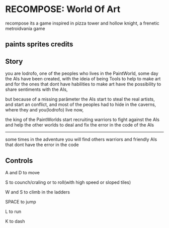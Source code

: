 # RECOMPOSE: World Of Art
recompose its a game inspired in pizza tower and hollow knight, a frenetic metroidvania game

## paints sprites credits



## Story
you are lodrofo, one of the peoples who lives in the PaintWorld, some day the AIs have been created, with the ideia of being Tools to help to make art and for the ones that dont have habilities to make art have the possibility to share sentiments with the AIs, 

but because of a missing parâmeter the AIs start to steal the real artists, and start an conflict, and most of the peoples had to hide in the caverns, where they and you(lodrofo) live now,

the king of the PaintWorlds start recruiting warriors to fight against the AIs and help the other worlds to deal and fix the error in the code of the AIs

---

some times in the adventure you will find others warriors and friendly AIs that dont have the error in the code

## Controls

A and D to move

S to counch/craling or to roll(with high speed or sloped tiles)

W and S to climb in the ladders

SPACE to jump

L to run

K to dash
